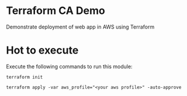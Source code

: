 # Terraform CA Demo
Demonstrate deployment of web app in AWS using Terraform

# Hot to execute
Execute the following commands to run this module:
```
terraform init
```
```
terraform apply -var aws_profile="<your aws profile>" -auto-approve
```